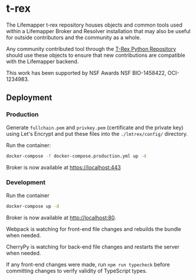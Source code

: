 # t-rex
The Lifemapper t-rex repository houses objects and common tools used within a
Lifemapper Broker and Resolver installation that may also be useful for outside 
contributors and the community as a whole.

Any community contributed tool through the
[T-Rex Python Repository](https://github.com/lifemapper/t-rex/) should
use these objects to ensure that new contributions are compatible with the
Lifemapper backend.


This work has been supported by NSF  Awards NSF BIO-1458422, OCI-1234983.


## Deployment

### Production

Generate `fullchain.pem` and `privkey.pem` (certificate and the private key)
using Let's Encrypt and put these files into the `./lmtrex/config/` directory.

Run the container:

```zsh
docker-compose -f docker-compose.production.yml up -d
```

Broker is now available at [https://localhost:443](https://localhost:443)

### Development

Run the container
```zsh
docker-compose up -d
```

Broker is now available at [http://localhost:80](http://localhost:80).

Webpack is watching for front-end file changes and rebuilds the bundle when
needed.

CherryPy is watching for back-end file changes and restarts the server when
needed.

If any front-end changes were made, run `npm run typecheck` before
committing changes to verify validity of TypeScript types.
